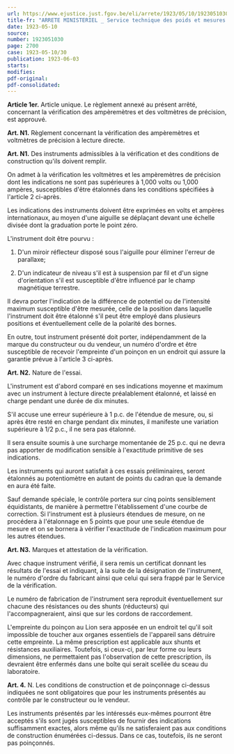```yaml
---
url: https://www.ejustice.just.fgov.be/eli/arrete/1923/05/10/1923051030/justel
title-fr: "ARRETE MINISTERIEL _ Service technique des poids et mesures et de l'étalonnage électrique. _ Réglementation. _ Vérification des ampèremètres et des voltmètres de précision."
date: 1923-05-10
source:
number: 1923051030
page: 2700
case: 1923-05-10/30
publication: 1923-06-03
starts:
modifies:
pdf-original:
pdf-consolidated:
---
```


**Article 1er.** Article unique. Le règlement annexé au présent arrêté, concernant la vérification des ampèremètres et des voltmètres de précision, est approuvé.

**Art. N1.** Règlement concernant la vérification des ampèremètres et voltmètres de précision à lecture directe.

**Art. N1.** Des instruments admissibles à la vérification et des conditions de construction qu'ils doivent remplir.

On admet à la vérification les voltmètres et les ampèremètres de précision dont les indications ne sont pas supérieures à 1,000 volts ou 1,000 ampères, susceptibles d'être étalonnés dans les conditions spécifiées à l'article 2 ci-après.

Les indications des instruments doivent être exprimées en volts et ampères internationaux, au moyen d'une aiguille se déplaçant devant une échelle divisée dont la graduation porte le point zéro.

L'instrument doit être pourvu :

1. D'un miroir réflecteur disposé sous l'aiguille pour éliminer l'erreur de parallaxe;

2. D'un indicateur de niveau s'il est à suspension par fil et d'un signe d'orientation s'il est susceptible d'être influencé par le champ magnétique terrestre.

Il devra porter l'indication de la différence de potentiel ou de l'intensité maximum susceptible d'être mesurée, celle de la position dans laquelle l'instrument doit être étalonné s'il peut être employé dans plusieurs positions et éventuellement celle de la polarité des bornes.

En outre, tout instrument présenté doit porter, indépendamment de la marque du constructeur ou du vendeur, un numéro d'ordre et être susceptible de recevoir l'empreinte d'un poinçon en un endroit qui assure la garantie prévue à l'article 3 ci-après.

**Art. N2.** Nature de l'essai.

L'instrument est d'abord comparé en ses indications moyenne et maximum avec un instrument à lecture directe préalablement étalonné, et laissé en charge pendant une durée de dix minutes.

S'il accuse une erreur supérieure à 1 p.c. de l'étendue de mesure, ou, si après être resté en charge pendant dix minutes, il manifeste une variation supérieure à 1/2 p.c., il ne sera pas étalonné.

Il sera ensuite soumis à une surcharge momentanée de 25 p.c. qui ne devra pas apporter de modification sensible à l'exactitude primitive de ses indications.

Les instruments qui auront satisfait à ces essais préliminaires, seront étalonnés au potentiomètre en autant de points du cadran que la demande en aura été faite.

Sauf demande spéciale, le contrôle portera sur cinq points sensiblement équidistants, de manière à permettre l'établissement d'une courbe de correction. Si l'instrument est à plusieurs étendues de mesure, on ne procédera à l'étalonnage en 5 points que pour une seule étendue de mesure et on se bornera à vérifier l'exactitude de l'indication maximum pour les autres étendues.

**Art. N3.** Marques et attestation de la vérification.

Avec chaque instrument vérifié, il sera remis un certificat donnant les résultats de l'essai et indiquant, à la suite de la désignation de l'instrument, le numéro d'ordre du fabricant ainsi que celui qui sera frappé par le Service de la vérification.

Le numéro de fabrication de l'instrument sera reproduit éventuellement sur chacune des résistances ou des shunts (réducteurs) qui l'accompagneraient, ainsi que sur les cordons de raccordement.

L'empreinte du poinçon au Lion sera apposée en un endroit tel qu'il soit impossible de toucher aux organes essentiels de l'appareil sans détruire cette empreinte. La même prescription est applicable aux shunts et résistances auxiliaires. Toutefois, si ceux-ci, par leur forme ou leurs dimensions, ne permettaient pas l'observation de cette prescription, ils devraient être enfermés dans une boîte qui serait scellée du sceau du laboratoire.

**Art. 4.** N. Les conditions de construction et de poinçonnage ci-dessus indiquées ne sont obligatoires que pour les instruments présentés au contrôle par le constructeur ou le vendeur.

Les instruments présentés par les intéressés eux-mêmes pourront être acceptés s'ils sont jugés susceptibles de fournir des indications suffisamment exactes, alors même qu'ils ne satisferaient pas aux conditions de construction énumérées ci-dessus. Dans ce cas, toutefois, ils ne seront pas poinçonnés.
